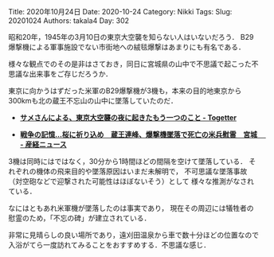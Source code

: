 ﻿Title: 2020年10月24日
Date: 2020-10-24
Category: Nikki
Tags: 
Slug: 20201024
Authors: takala4
Day: 302



昭和20年，1945年の3月10日の東京大空襲を知らない人はいないだろう．
B29爆撃機による軍事施設でない市街地への絨毯爆撃はあまりにも有名である．



様々な観点でのその是非はさておき，同日に宮城県の山中で不思議で起こった不思議な出来事をご存じだろうか．



東京に向かうはずだった米軍のB29爆撃機が3機も，本来の目的地東京から300kmも北の蔵王不忘山の山中に墜落していたのだ．



* **[サメさんによる、東京大空襲の夜に起きたもう一つのこと - Togetter](https://togetter.com/li/640178)**

* **[戦争の記憶…桜に祈り込め　蔵王連峰、爆撃機墜落で死亡の米兵慰霊　宮城　 - 産経ニュース](https://www.sankei.com/region/news/170623/rgn1706230031-n1.html)**



3機は同時にはではなく，30分から1時間ほどの間隔を空けて墜落している．
それぞれの機体の飛来目的や墜落原因はいまだ未解明で，
不可思議な墜落事故（対空砲などで迎撃された可能性はほぼないそう）として
様々な推測がなされている．


なにはともあれ米軍機が墜落したのは事実であり，
現在その周辺には犠牲者の慰霊のため，「不忘の碑」が建立されている．



非常に見晴らしの良い場所であり，遠刈田温泉から車で数十分ほどの位置なので
入浴がてら一度訪れてみることをおすすめする．不思議な感じ．